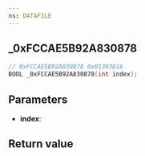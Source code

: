 ```yaml
---
ns: DATAFILE
---
```

## _0xFCCAE5B92A830878

```c
// 0xFCCAE5B92A830878 0x01393D16
BOOL _0xFCCAE5B92A830878(int index);
```


## Parameters
* **index**:

## Return value

